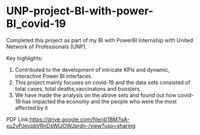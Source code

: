 # UNP-project-BI-with-power-BI_covid-19

Completed this project as part of my BI with PowerBI Internship with United Network of Professionals (UNP).

Key highlights:

1. Contributed to the development of intricate KPIs and dynamic, interactive Power BI interfaces.
2. This project mainly focuses on covid-19 and the data sets consisted of total cases, total deaths,vaccinatons and boosters.
3. We have made the analysis on the above sets and found out how covid-19 has impacted the economy and the people who were the            most affected by it
   

PDF Link:https://drive.google.com/file/d/1BM7qA-xu2vPJevpbVRnDsWIJOWJprdn-/view?usp=sharing
